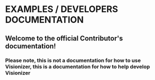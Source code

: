 
# EXAMPLES / DEVELOPERS DOCUMENTATION

## Welcome to the official Contributor's documentation!

### Please note, this is not a documentation for how to use Visionizer, this is a documentation for how to help develop Visionizer
